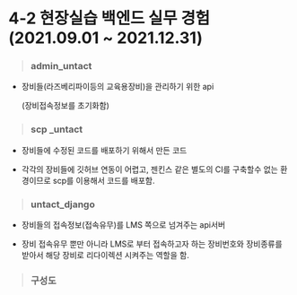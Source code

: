 # 4-2 현장실습 백엔드 실무 경험 (2021.09.01 ~ 2021.12.31)

> ### admin_untact

- 장비들(라즈베리파이등의 교육용장비)을 관리하기 위한 api

  (장비접속정보를 초기화함)

> ### scp \_untact

- 장비들에 수정된 코드를 배포하기 위해서 만든 코드

- 각각의 장비들에 깃허브 연동이 어렵고, 젠킨스 같은 별도의 CI를 구축할수 없는 환경이므로 scp를 이용해서 코드를 배포함.

> ### untact_django

- 장비들의 접속정보(접속유무)를 LMS 쪽으로 넘겨주는 api서버

- 장비 접속유무 뿐만 아니라 LMS로 부터 접속하고자 하는 장비번호와 장비종류를 받아서 해당 장비로 리다이렉션 시켜주는 역할을 함.


> ### 구성도
